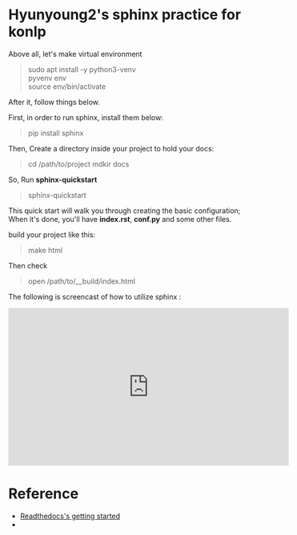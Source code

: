# Hyunyoung2's sphinx practice for konlp

Above all, let's make virtual environment 

> sudo apt install -y python3-venv  
> pyvenv env  
> source env/bin/activate

After it, follow things below.

First, in order to run sphinx, install them below:

> pip install sphinx

Then, Create a directory inside your project to hold your docs: 

> cd /path/to/project
> mdkir docs

So, Run **sphinx-quickstart**

> sphinx-quickstart

This quick start will walk you through creating the basic configuration; When it's done, you'll have **index.rst**, **conf.py** and some other files. 

build your project like this:

> make html

Then check 

> open /path/to/\_\_build/index.html



The following is screencast of how to utilize sphinx : 


<iframe width="560" height="315" src="https://www.youtube.com/embed/oJsUvBQyHBs" frameborder="0" allow="autoplay; encrypted-media" allowfullscreen></iframe>







# Reference 

 - [Readthedocs's getting started](https://docs.readthedocs.io/en/latest/getting_started.html)
 - 

